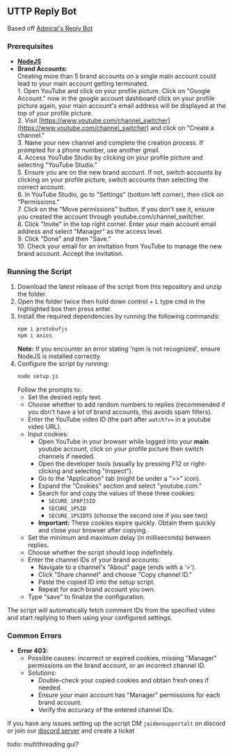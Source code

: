 ## UTTP Reply Bot
Based off [Admiral's Reply Bot](https://auttp.com/chatlogs/UTTPNETv3/knowledge-base.html)
### Prerequisites

* **[NodeJS](https://nodejs.org/)** 
* **Brand Accounts:** \
        Creating more than 5 brand accounts on a single main account could lead to your main account getting terminated. \
        1. Open YouTube and click on your profile picture. Click on "Google Account." now in the google account dashboard click on your profile picture again, your main account's email address will be displayed at the top of your profile picture. \
        2. Visit [https://www.youtube.com/channel_switcher](https://www.youtube.com/channel_switcher) and click on "Create a channel." \
        3. Name your new channel and complete the creation process. If prompted for a phone number, use another gmail. \
        4. Access YouTube Studio by clicking on your profile picture and selecting "YouTube Studio." \
        5. Ensure you are on the new brand account. If not, switch accounts by clicking on your profile picture, switch accounts then selecting the correct account. \
        6. In YouTube Studio, go to "Settings" (bottom left corner), then click on "Permissions."\
        7. Click on the "Move permissions" button. If you don't see it, ensure you created the account through youtube.com/channel_switcher. \
        8. Click "Invite" in the top right corner. Enter your main account email address and select "Manager" as the access level. \
        9. Click "Done" and then "Save." \
        10. Check your email for an invitation from YouTube to manage the new brand account. Accept the invitation.

### Running the Script

1. Download the latest release of the script from this repository and unzip the folder.
2. Open the folder twice then hold down control + L type cmd in the highlighted box then press enter.
3. Install the required dependencies by running the following commands:
    ```bash
    npm i protobufjs
    npm i axios
    ```
   **Note:** If you encounter an error stating 'npm is not recognized', ensure NodeJS is installed correctly.
4. Configure the script by running:
    ```bash
    node setup.js
    ```
    Follow the prompts to:
    * Set the desired reply text.
    * Choose whether to add random numbers to replies (recommended if you don't have a lot of brand accounts, this avoids spam filters).
    * Enter the YouTube video ID (the part after `watch?v=` in a youtube video URL).
    * Input cookies:
        * Open YouTube in your browser while logged into your **main** youtube account, click on your profile picture then switch channels if needed.
        * Open the developer tools (usually by pressing F12 or right-clicking and selecting "Inspect").
        * Go to the "Application" tab (might be under a ">>" icon).
        * Expand the "Cookies" section and select "youtube.com."
        * Search for and copy the values of these three cookies:
            * `SECURE_1PAPISID`
            * `SECURE_1PSID`
            * `SECURE_1PSIDTS` (choose the second one if you see two)
       * **Important:** These cookies expire quickly. Obtain them quickly and close your browser after copying.
    * Set the minimum and maximum delay (in milliseconds) between replies.
    * Choose whether the script should loop indefinitely.
    * Enter the channel IDs of your brand accounts:
       * Navigate to a channel's "About" page (ends with a '>').
       * Click "Share channel" and choose "Copy channel ID."
       * Paste the copied ID into the setup script.
       * Repeat for each brand account you own.
    * Type "save" to finalize the configuration.

The script will automatically fetch comment IDs from the specified video and start replying to them using your configured settings.

### Common Errors

* **Error 403:** 
    * Possible causes: incorrect or expired cookies, missing "Manager" permissions on the brand account, or an incorrect channel ID.
    * Solutions: 
        * Double-check your copied cookies and obtain fresh ones if needed.
        * Ensure your main account has "Manager" permissions for each brand account.
        * Verify the accuracy of the entered channel IDs.

If you have any issues setting up the script DM `jaidensupportalt` on discord or join our [discord server](https://discord.gg/keBHhfpCaA) and create a ticket 

todo:
multithreading
gui?
